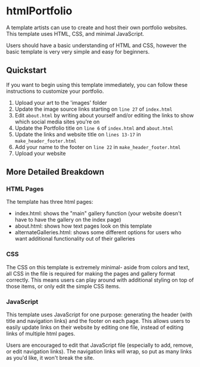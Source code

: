 # htmlPortfolio

A template artists can use to create and host their own portfolio websites. This template uses HTML, CSS, and minimal JavaScript.

Users should have a basic understanding of HTML and CSS, however the basic template is very very simple and easy for beginners.

## Quickstart

If you want to begin using this template immediately, you can follow these instructions to customize your portfolio.

1. Upload your art to the 'images' folder
2. Update the image source links starting on `line 27` of `index.html`
3. Edit `about.html` by writing about yourself and/or editing the links to show which social media sites you're on
4. Update the Portfolio title on `line 6` of `index.html` and `about.html`
5. Update the links and website title on `lines 13-17` in `make_header_footer.html`
6. Add your name to the footer on `line 22` in `make_header_footer.html`
7. Upload your website

## More Detailed Breakdown

### HTML Pages

The template has three html pages:

- index.html: shows the "main" gallery function (your website doesn't have to have the gallery on the index page)
- about.html: shows how text pages look on this template
- alternateGalleries.html: shows some different options for users who want additional functionality out of their galleries

### CSS

The CSS on this template is extremely minimal- aside from colors and text, all CSS in the file is required for making the pages and gallery format correctly. This means users can play around with additional styling on top of those items, or only edit the simple CSS items.

### JavaScript

This template uses JavaScript for one purpose: generating the header (with title and navigation links) and the footer on each page. This allows users to easily update links on their website by editing one file, instead of editing links of multiple html pages.

Users are encouraged to edit that JavaScript file (especially to add, remove, or edit navigation links). The navigation links will wrap, so put as many links as you'd like, it won't break the site.
